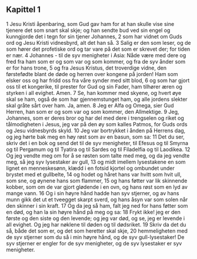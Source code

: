 ## Kapittel 1

1 Jesu Kristi åpenbaring, som Gud gav ham for at han skulle vise sine tjenere det som snart skal skje; og han sendte bud ved sin engel og kunngjorde det i tegn for sin tjener Johannes,
2 som har vidnet om Guds ord og Jesu Kristi vidnesbyrd, alt det han så.
3 Salig er den som leser, og de som hører det profetiske ord og tar vare på det som er skrevet der; for tiden er nær.
4 Johannes - til de syv menigheter i Asia: Nåde være med dere og fred fra ham som er og som var og som kommer, og fra de syv ånder som er for hans trone,
5 og fra Jesus Kristus, det troverdige vidne, den førstefødte blant de døde og herren over kongene på jorden! Ham som elsker oss og har fridd oss fra våre synder med sitt blod,
6 og som har gjort oss til et kongerike, til prester for Gud og sin Fader, ham tilhører æren og styrken i all evighet. Amen.
7 Se, han kommer med skyene, og hvert øye skal se ham, også de som har gjennemstunget ham, og alle jordens slekter skal gråte sårt over ham. Ja, amen.
8 Jeg er Alfa og Omega, sier Gud Herren, han som er og som var og som kommer, den Allmektige.
9 Jeg, Johannes, som er deres bror og har del med dere i trengselen og riket og tålmodigheten i Jesus, jeg var på den øy som kalles Patmos, for Guds ords og Jesu vidnesbyrds skyld.
10 Jeg var bortrykket i ånden på Herrens dag, og jeg hørte bak meg en høy røst som av en basun, som sa:
11 Det du ser, skriv det i en bok og send det til de syv menigheter, til Efesus og til Smyrna og til Pergamum og til Tyatira og til Sardes og til Filadelfia og til Laodikea.
12 Og jeg vendte meg om for å se røsten som talte med meg, og da jeg vendte meg, så jeg syv lysestaker av gull,
13 og midt imellem lysestakene en som lignet en menneskesønn, klædd i en fotsid kjortel og ombundet under brystet med et gullbelte,
14 og hodet og håret hans var hvitt som hvit ull, som sne, og øynene hans som flammer,
15 og hans føtter var lik skinnende kobber, som om de var gjort glødende i en ovn, og hans røst som en lyd av mange vann.
16 Og i sin høyre hånd hadde han syv stjerner, og av hans munn gikk det ut et tveegget skarpt sverd, og hans åsyn var som solen når den skinner i sin kraft.
17 Og da jeg så ham, falt jeg ned for hans føtter som en død, og han la sin høyre hånd på meg og sa:
18 Frykt ikke! jeg er den første og den siste og den levende; og jeg var død, og se, jeg er levende i all evighet. Og jeg har nøklene til døden og til dødsriket.
19 Skriv da det du så, både det som er, og det som heretter skal skje,
20 hemmeligheten med de syv stjerner som du så i min høyre hånd, og de syv gull-lysestaker! De syv stjerner er engler for de syv menigheter, og de syv lysestaker er syv menigheter.
